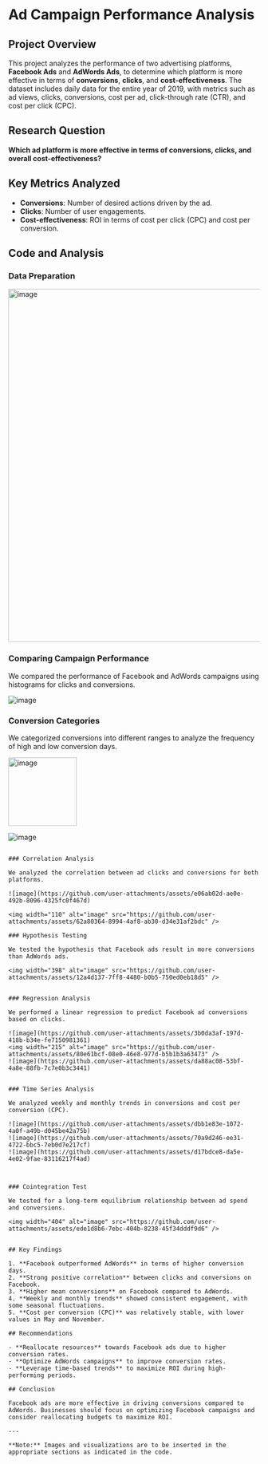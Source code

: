 # Ad Campaign Performance Analysis

## Project Overview

This project analyzes the performance of two advertising platforms, **Facebook Ads** and **AdWords Ads**, to determine which platform is more effective in terms of **conversions**, **clicks**, and **cost-effectiveness**. The dataset includes daily data for the entire year of 2019, with metrics such as ad views, clicks, conversions, cost per ad, click-through rate (CTR), and cost per click (CPC).

## Research Question

**Which ad platform is more effective in terms of conversions, clicks, and overall cost-effectiveness?**

## Key Metrics Analyzed

- **Conversions**: Number of desired actions driven by the ad.
- **Clicks**: Number of user engagements.
- **Cost-effectiveness**: ROI in terms of cost per click (CPC) and cost per conversion.

## Code and Analysis


### Data Preparation

<img width="708" alt="image" src="https://github.com/user-attachments/assets/8e85fc5f-b2bc-4b9b-a6d4-e9a9514f652e" />


### Comparing Campaign Performance

We compared the performance of Facebook and AdWords campaigns using histograms for clicks and conversions.

![image](https://github.com/user-attachments/assets/fd1068b1-cbec-49fe-9e86-b796db68564e)


### Conversion Categories

We categorized conversions into different ranges to analyze the frequency of high and low conversion days.

<img width="137" alt="image" src="https://github.com/user-attachments/assets/41f87156-df79-4948-bb2e-93ff3e3f8f57" />

![image](https://github.com/user-attachments/assets/9a11afc1-f168-4f56-bb4d-19291f39c88d)

```

### Correlation Analysis

We analyzed the correlation between ad clicks and conversions for both platforms.

![image](https://github.com/user-attachments/assets/e06ab02d-ae0e-492b-8096-4325fc0f467d)

<img width="110" alt="image" src="https://github.com/user-attachments/assets/62a80364-8994-4af8-ab30-d34e31af2bdc" />

### Hypothesis Testing

We tested the hypothesis that Facebook ads result in more conversions than AdWords ads.

<img width="398" alt="image" src="https://github.com/user-attachments/assets/12a4d137-7ff8-4480-b0b5-750ed0eb18d5" />


### Regression Analysis

We performed a linear regression to predict Facebook ad conversions based on clicks.

![image](https://github.com/user-attachments/assets/3b0da3af-197d-418b-b34e-fe7150981361)
<img width="215" alt="image" src="https://github.com/user-attachments/assets/80e61bcf-08e0-46e8-977d-b5b1b3a63473" />
![image](https://github.com/user-attachments/assets/da88ac08-53bf-4a8e-88fb-7c7e0b3c3441)


### Time Series Analysis

We analyzed weekly and monthly trends in conversions and cost per conversion (CPC).

![image](https://github.com/user-attachments/assets/dbb1e83e-1072-4a0f-a49b-d045be42a75b)
![image](https://github.com/user-attachments/assets/70a9d246-ee31-4722-bbc5-7eb0d7e217cf)
![image](https://github.com/user-attachments/assets/d17bdce8-da5e-4e02-9fae-83116217f4ad)



### Cointegration Test

We tested for a long-term equilibrium relationship between ad spend and conversions.

<img width="404" alt="image" src="https://github.com/user-attachments/assets/ede1d8b6-7ebc-404b-8238-45f34dddf9d6" />


## Key Findings

1. **Facebook outperformed AdWords** in terms of higher conversion days.
2. **Strong positive correlation** between clicks and conversions on Facebook.
3. **Higher mean conversions** on Facebook compared to AdWords.
4. **Weekly and monthly trends** showed consistent engagement, with some seasonal fluctuations.
5. **Cost per conversion (CPC)** was relatively stable, with lower values in May and November.

## Recommendations

- **Reallocate resources** towards Facebook ads due to higher conversion rates.
- **Optimize AdWords campaigns** to improve conversion rates.
- **Leverage time-based trends** to maximize ROI during high-performing periods.

## Conclusion

Facebook ads are more effective in driving conversions compared to AdWords. Businesses should focus on optimizing Facebook campaigns and consider reallocating budgets to maximize ROI.

---

**Note:** Images and visualizations are to be inserted in the appropriate sections as indicated in the code.
